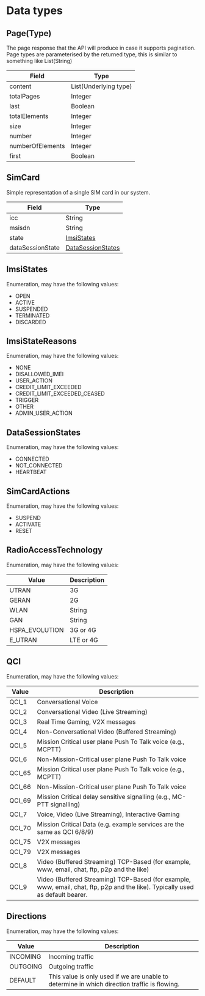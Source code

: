 # Data types

## Page(Type)
The page response that the API will produce in case it supports pagination.
Page types are parameterised by the returned type, this is similar to something like List(String)

| Field            | Type                  |
| ---------------- | --------------------- |
| content          | List(Underlying type) |
| totalPages       | Integer               |
| last             | Boolean               |
| totalElements    | Integer               |
| size             | Integer               |
| number           | Integer               |
| numberOfElements | Integer               |
| first            | Boolean               |

## SimCard

Simple representation of a single SIM card in our system.

| Field            | Type             |
| --------------- | --------------- |
| icc              | String           |
| msisdn           | String           |
| state            | [ImsiStates](/general-information/data-types#imsistates)     |
| dataSessionState | [DataSessionStates](/general-information/data-types#datasessionstates)  |

## ImsiStates

Enumeration, may have the following values:

* OPEN
* ACTIVE
* SUSPENDED
* TERMINATED
* DISCARDED

## ImsiStateReasons

Enumeration, may have the following values:

* NONE
* DISALLOWED_IMEI
* USER_ACTION
* CREDIT_LIMIT_EXCEEDED
* CREDIT_LIMIT_EXCEEDED_CEASED
* TRIGGER
* OTHER
* ADMIN_USER_ACTION

## DataSessionStates

Enumeration, may have the following values:

* CONNECTED
* NOT_CONNECTED
* HEARTBEAT

## SimCardActions

Enumeration, may have the following values:

* SUSPEND
* ACTIVATE
* RESET

## RadioAccessTechnology

Enumeration, may have the following values:

Value        | Description          
------------ | ------------- 
UTRAN | 3G
GERAN | 2G
WLAN | String
GAN | String
HSPA_EVOLUTION | 3G or 4G
E_UTRAN | LTE or 4G 

## QCI

Enumeration, may have the following values:

Value        | Description          
------------ | ------------- 
QCI_1 | Conversational Voice
QCI_2 | Conversational Video (Live Streaming)
QCI_3 | Real Time Gaming, V2X messages
QCI_4 | Non-Conversational Video (Buffered Streaming)
QCI_5 | Mission Critical user plane Push To Talk voice (e.g., MCPTT)
QCI_6 | Non-Mission-Critical user plane Push To Talk voice
QCI_65 | Mission Critical user plane Push To Talk voice (e.g., MCPTT)
QCI_66 | Non-Mission-Critical user plane Push To Talk voice
QCI_69 | Mission Critical delay sensitive signalling (e.g., MC-PTT signalling)
QCI_7 | Voice, Video (Live Streaming), Interactive Gaming
QCI_70 | Mission Critical Data (e.g. example services are the same as QCI 6/8/9)
QCI_75 | V2X messages
QCI_79 | V2X messages
QCI_8 | Video (Buffered Streaming) TCP-Based (for example, www, email, chat, ftp, p2p and the like)
QCI_9 | Video (Buffered Streaming) TCP-Based (for example, www, email, chat, ftp, p2p and the like). Typically used as default bearer.

## Directions

Enumeration, may have the following values:

Value        | Description          
------------ | ------------- 
INCOMING | Incoming traffic
OUTGOING | Outgoing traffic
DEFAULT  | This value is only used if we are unable to determine in which direction traffic is flowing. 
